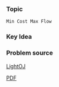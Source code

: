 
### Topic

    Min Cost Max Flow


### Key Idea



### Problem source

[LightOJ](http://lightoj.com/volume_showproblem.php?problem=1237)

[PDF](http://lightoj.com/volume_showproblem.php?problem=1237&language=english&type=pdf)

